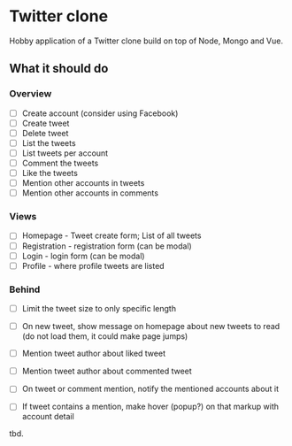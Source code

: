 # Twitter clone

Hobby application of a Twitter clone build on top of Node, Mongo and Vue.


## What it should do

### Overview

- [ ] Create account (consider using Facebook)
- [ ] Create tweet
- [ ] Delete tweet
- [ ] List the tweets
- [ ] List tweets per account
- [ ] Comment the tweets
- [ ] Like the tweets
- [ ] Mention other accounts in tweets
- [ ] Mention other accounts in comments

### Views

- [ ] Homepage - Tweet create form; List of all tweets
- [ ] Registration - registration form (can be modal)
- [ ] Login - login form (can be modal)
- [ ] Profile - where profile tweets are listed

### Behind

- [ ] Limit the tweet size to only specific length
- [ ] On new tweet, show message on homepage about new tweets to read (do not load them, it could make page jumps)
- [ ] Mention tweet author about liked tweet
- [ ] Mention tweet author about commented tweet
- [ ] On tweet or comment mention, notify the mentioned accounts about it
- [ ] If tweet contains a mention, make hover (popup?) on that markup with account detail


tbd.
